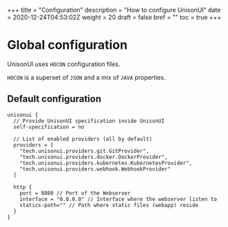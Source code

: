 +++
title = "Configuration"
description = "How to configure UnisonUI"
date = 2020-12-24T04:53:02Z
weight = 20
draft = false
bref = ""
toc = true
+++

# Global configuration

UnisonUI uses `HOCON` configuration files.

`HOCON` is a superset of `JSON` and a mix of `JAVA` properties.

## Default configuration

```hocon
unisonui {
  // Provide UnisonUI specification inside UnisonUI
  self-specification = no 
 
  // List of enabled providers (all by default)
  providers = [
    "tech.unisonui.providers.git.GitProvider",
    "tech.unisonui.providers.docker.DockerProvider",
    "tech.unisonui.providers.kubernetes.KubernetesProvider",
    "tech.unisonui.providers.webhook.WebhookProvider"
  ]

  http {
    port = 8080 // Port of the Webserver
    interface = "0.0.0.0" // Interface where the webserver listen to
    statics-path="" // Path where static files (webapp) reside
  }
}
```
